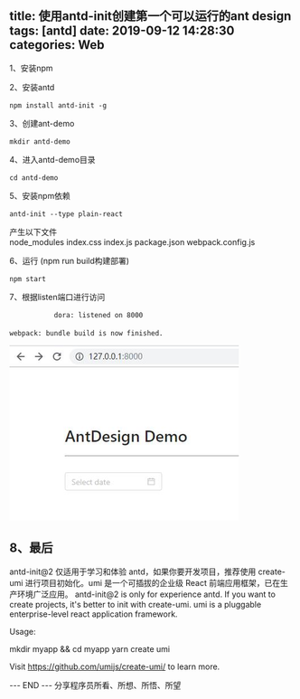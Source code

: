 title: 使用antd-init创建第一个可以运行的ant design
tags: [antd]
date: 2019-09-12 14:28:30
categories: Web
---
1、安装npm  

2、安装antd  
```
npm install antd-init -g
```

3、创建ant-demo  
```
mkdir antd-demo
```

4、进入antd-demo目录  
```
cd antd-demo
```

<!-- more -->

5、安装npm依赖  
```
antd-init --type plain-react
```
产生以下文件  
	node_modules
	index.css
	index.js
	package.json
	webpack.config.js

6、运行 (npm run build构建部署)  
```
npm start
```

7、根据listen端口进行访问  
```
           dora: listened on 8000

webpack: bundle build is now finished.

```

![Demo](/css/images/antd_demo_20190912150102.jpg)


8、最后  
---

antd-init@2 仅适用于学习和体验 antd，如果你要开发项目，推荐使用 create-umi 进行项目初始化。umi 是一个可插拔的企业级 React 前端应用框架，已在生产环境广泛应用。
antd-init@2 is only for experience antd. If you want to create projects, it's better to init with create-umi. umi is a pluggable enterprise-level react application framework.

Usage:

mkdir myapp && cd myapp
yarn create umi

Visit https://github.com/umijs/create-umi/ to learn more.


---  END  ---
分享程序员所看、所想、所悟、所望